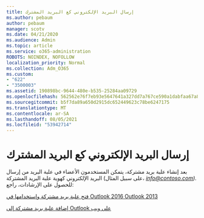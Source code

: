 ```yaml
---
title: إرسال البريد الإلكتروني كع البريد المشترك
ms.author: pebaum
author: pebaum
manager: scotv
ms.date: 04/21/2020
ms.audience: Admin
ms.topic: article
ms.service: o365-administration
ROBOTS: NOINDEX, NOFOLLOW
localization_priority: Normal
ms.collection: Adm_O365
ms.custom:
- "622"
- "3500003"
ms.assetid: 190898bc-9644-480e-b535-25284aa09729
ms.openlocfilehash: 562562e76f7eb93e5647641a327dd7a767ce590a1dabfaa67a89b3f4f53f35c4
ms.sourcegitcommit: b5f7da89a650d2915dc652449623c78be6247175
ms.translationtype: MT
ms.contentlocale: ar-SA
ms.lasthandoff: 08/05/2021
ms.locfileid: "53942714"
---
```

# <a name="sending-email-as-the-shared-mailbox"></a>إرسال البريد الإلكتروني كع البريد المشترك

بعد إنشاء علبة بريد مشتركة، يتمكن المستخدمون الأعضاء في علبة البريد من إرسال البريد الإلكتروني كهوية علبة البريد المشتركة (على سبيل المثال، *info@contoso.com).* للحصول على الإرشادات، راجع:
  
[فتح علبة بريد مشتركة واستخدامها في Outlook 2016 Outlook 2013](https://support.office.com/article/open-and-use-a-shared-mailbox-in-outlook-2016-and-outlook-2013-d94a8e9e-21f1-4240-808b-de9c9c088afd)
  
[إضافة علبة بريد مشتركة إلى Outlook على ويب](https://support.office.com/article/add-a-shared-mailbox-to-outlook-on-the-web-98b5a90d-4e38-415d-a030-f09a4cd28207)
  